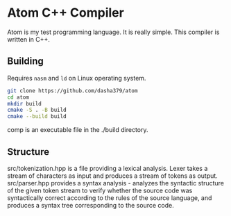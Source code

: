 # Atom C++ Compiler

Atom is my test programming language. It is really simple. 
This compiler is written in C++.

## Building

Requires `nasm` and `ld` on Linux operating system.

```bash
git clone https://github.com/dasha379/atom
cd atom
mkdir build
cmake -S . -B build
cmake --build build
```

comp is an executable file in the ./build directory.

## Structure

src/tokenization.hpp is a file providing a lexical analysis. Lexer takes a stream of characters as input and produces a stream of tokens as output.
src/parser.hpp provides a syntax analysis - analyzes the syntactic structure of the given token stream to verify whether the source code was syntactically correct according to the rules of the source language, and produces a syntax tree corresponding to the source code.
